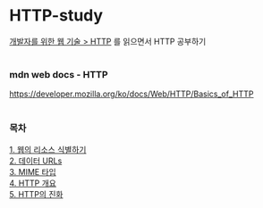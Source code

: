 # HTTP-study
[개발자를 위한 웹 기술 > HTTP](https://developer.mozilla.org/ko/docs/Web/HTTP/Basics_of_HTTP) 를 읽으면서 HTTP 공부하기
</br></br>

### mdn web docs - HTTP
https://developer.mozilla.org/ko/docs/Web/HTTP/Basics_of_HTTP
</br></br>

### 목차
[1. 웹의 리소스 식별하기](https://github.com/Hajin-Lee0406/HTTP-study/blob/main/CH01.%20%EB%A6%AC%EC%86%8C%EC%8A%A4%EC%99%80%20URIs/1.%20%EC%9B%B9%EC%9D%98%20%EB%A6%AC%EC%86%8C%EC%8A%A4%20%EC%8B%9D%EB%B3%84%ED%95%98%EA%B8%B0.md)</br>
[2. 데이터 URLs](https://github.com/Hajin-Lee0406/HTTP-study/blob/main/CH01.%20%EB%A6%AC%EC%86%8C%EC%8A%A4%EC%99%80%20URIs/2.%20%EB%8D%B0%EC%9D%B4%ED%84%B0%20URLs.md)</br>
[3. MIME 타입](https://github.com/Hajin-Lee0406/HTTP-study/blob/main/CH01.%20%EB%A6%AC%EC%86%8C%EC%8A%A4%EC%99%80%20URIs/3.%20MIME%20%ED%83%80%EC%9E%85(IANA%20%EB%AF%B8%EB%94%94%EC%96%B4%20%ED%83%80%EC%9E%85).md)</br>
[4. HTTP 개요](https://github.com/Hajin-Lee0406/HTTP-study/commit/090797d79e1cd8353639267537b78d89425310e3)</br>
[5. HTTP의 진화](https://github.com/Hajin-Lee0406/HTTP-study/commit/2986babc986bc30eb34069ea437f5ba7b81e973a)</br>
